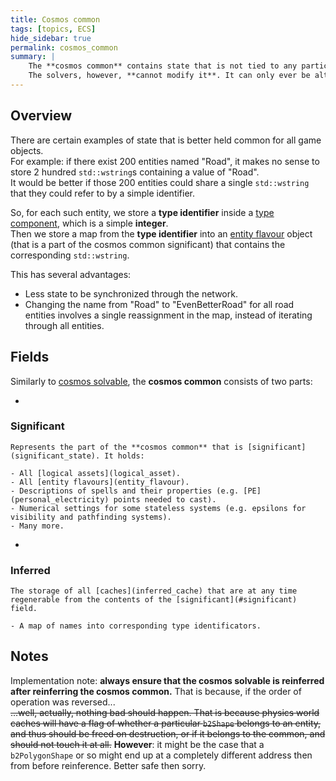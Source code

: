 ```yaml
---
title: Cosmos common
tags: [topics, ECS] 
hide_sidebar: true
permalink: cosmos_common
summary: |
    The **cosmos common** contains state that is not tied to any particular [entity](entity) or [component](component), but is still required by the [solvers](solver).  
    The solvers, however, **cannot modify it**. It can only ever be altered during the content creation stage, e.g. in [editor](editor_setup).  
---
```


## Overview

There are certain examples of state that is better held common for all game objects.  
For example: if there exist 200 entities named "Road", it makes no sense to store 2 hundred ``std::wstring``s containing a value of "Road".  
It would be better if those 200 entities could share a single ``std::wstring`` that they could refer to by a simple identifier.

So, for each such entity, we store a **type identifier** inside a [type component](type_component), which is a simple **integer**.  
Then we store a map from the **type identifier** into an [entity flavour](entity_flavour) object (that is a part of the cosmos common significant) that contains the corresponding ``std::wstring``.  

This has several advantages:  
- Less state to be synchronized through the network.
- Changing the name from "Road" to "EvenBetterRoad" for all road entities involves a single reassignment in the map, instead of iterating through all entities.

## Fields

Similarly to [cosmos solvable](cosmos_solvable), the **cosmos common** consists of two parts:

- 
### Significant

    Represents the part of the **cosmos common** that is [significant](significant_state). It holds:
    
    - All [logical assets](logical_asset).
    - All [entity flavours](entity_flavour).
    - Descriptions of spells and their properties (e.g. [PE](personal_electricity) points needed to cast).
    - Numerical settings for some stateless systems (e.g. epsilons for visibility and pathfinding systems).
    - Many more.
    

- 
### Inferred

    The storage of all [caches](inferred_cache) that are at any time regenerable from the contents of the [significant](#significant) field.
    
    - A map of names into corresponding type identificators.

## Notes

Implementation note: **always ensure that the cosmos solvable is reinferred after reinferring the cosmos common.** That is because, if the order of operation was reversed...  
~~...well, actually, nothing bad should happen. That is because physics world caches will have a flag of whether a particular ``b2Shape`` belongs to an entity, and thus should be freed on destruction, or if it belongs to the common, and should not touch it at all.~~
**However**: it might be the case that a ``b2PolygonShape`` or so might end up at a completely different address then from before reinference. Better safe then sorry.
